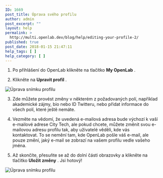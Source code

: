 ```yaml
---
ID: 1669
post_title: Úprava svého profilu
author: admin
post_excerpt: ""
layout: help
permalink: >
  http://multi.openlab.dev/blog/help/editing-your-profile-2/
published: true
post_date: 2018-01-15 21:47:11
help_tags: [ ]
help_category: [ ]
---
```

1. Po přihlášení do OpenLab klikněte na tlačítko <strong>My OpenLab</strong> .

2. Klikněte na <strong>Upravit profil</strong> .<strong>
</strong>

<img class="alignnone wp-image-36155 size-full" src="https://openlab.citytech.cuny.edu/wp-content/uploads/2012/08/Editing_Profile_1_v2.png" alt="Úprava snímku profilu" />

3. Zde můžete provést změny v některém z požadovaných polí, například akademické zájmy, bio nebo ID Twitteru, nebo přidat informace do všech polí, které ještě nemáte.

4. Vezměte na vědomí, že uvedená e-mailová adresa bude výchozí k vaší e-mailové adrese City Tech, ale pokud chcete, můžete změnit svou e-mailovou adresu profilu tak, aby uživatelé věděli, kde vás kontaktovat. To se nemění tam, kde OpenLab pošle váš e-mail, ale pouze změní, jaký e-mail se zobrazí na vašem profilu vedle vašeho jména.

5. Až skončíte, přesuňte se až do dolní části obrazovky a klikněte na tlačítko <strong>Uložit změny</strong> . Jsi hotový!

<img class="alignnone wp-image-36681 size-full" src="https://openlab.citytech.cuny.edu/wp-content/uploads/2012/08/editing_profile_2_v2.png" alt="Úprava snímku profilu" />